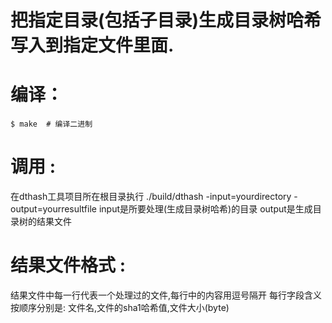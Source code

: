 
# 把指定目录(包括子目录)生成目录树哈希写入到指定文件里面.

# 编译：

~~~
$ make  # 编译二进制
~~~

# 调用 :
在dthash工具项目所在根目录执行
    ./build/dthash -input=yourdirectory -output=yourresultfile
    input是所要处理(生成目录树哈希)的目录
    output是生成目录树的结果文件

# 结果文件格式 :
结果文件中每一行代表一个处理过的文件,每行中的内容用逗号隔开
每行字段含义按顺序分别是:
文件名,文件的sha1哈希值,文件大小(byte)




